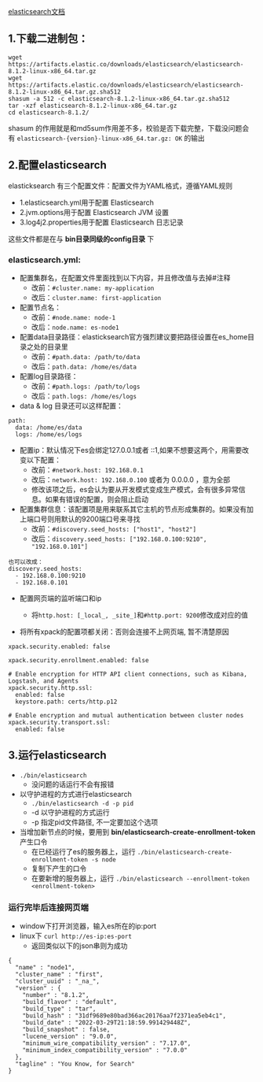 [elasticsearch文档](https://www.elastic.co/guide/index.html)
## 1.下载二进制包：
```
wget https://artifacts.elastic.co/downloads/elasticsearch/elasticsearch-8.1.2-linux-x86_64.tar.gz
wget https://artifacts.elastic.co/downloads/elasticsearch/elasticsearch-8.1.2-linux-x86_64.tar.gz.sha512
shasum -a 512 -c elasticsearch-8.1.2-linux-x86_64.tar.gz.sha512 
tar -xzf elasticsearch-8.1.2-linux-x86_64.tar.gz
cd elasticsearch-8.1.2/ 
```
shasum 的作用就是和md5sum作用差不多，校验是否下载完整，下载没问题会有 `elasticsearch-{version}-linux-x86_64.tar.gz: OK` 的输出  

## 2.配置elasticsearch
elasticksearch 有三个配置文件：配置文件为YAML格式，遵循YAML规则  
* 1.elasticsearch.yml用于配置 Elasticsearch  
* 2.jvm.options用于配置 Elasticsearch JVM 设置
* 3.log4j2.properties用于配置 Elasticsearch 日志记录

这些文件都是在与 **bin目录同级的config目录** 下  

### elasticsearch.yml:
  * 配置集群名，在配置文件里面找到以下内容，并且修改值与去掉#注释
    * 改前：`#cluster.name: my-application`
    * 改后：`cluster.name: first-application`
  * 配置节点名：
    * 改前：`#node.name: node-1`
    * 改后：`node.name: es-node1`
  * 配置data目录路径：elasticksearch官方强烈建议要把路径设置在es_home目录之处的目录里
    * 改前：`#path.data: /path/to/data`
    * 改后：`path.data: /home/es/data`
  * 配置log目录路径：
    * 改前：`#path.logs: /path/to/logs`
    * 改后：`path.logs: /home/es/logs`
  * data & log 目录还可以这样配置：
```
path:
  data: /home/es/data
  logs: /home/es/logs
```
  * 配置ip：默认情况下es会绑定127.0.0.1或者 ::1,如果不想要这两个，用需要改变以下配置：
    * 改前：`#network.host: 192.168.0.1`
    * 改后：`network.host: 192.168.0.100` 或者为 0.0.0.0 ，意为全部
    * 修改该项之后，es会认为要从开发模式变成生产模式，会有很多异常信息。如果有错误的配置，则会阻止启动
* 配置集群信息：该配置项是用来联系其它主机的节点形成集群的。如果没有加上端口号则用默认的9200端口号来寻找
  * 改前：`#discovery.seed_hosts: ["host1", "host2"]`
  * 改后：`discovery.seed_hosts: ["192.168.0.100:9210", "192.168.0.101"]`
```
也可以改成：
discovery.seed_hosts: 
  - 192.168.0.100:9210
  - 192.168.0.101
```
* 配置网页端的监听端口和ip
  * 将`http.host: [_local_, _site_]`和`#http.port: 9200`修改成对应的值

* 将所有xpack的配置项都关闭：否则会连接不上网页端, 暂不清楚原因
```
xpack.security.enabled: false

xpack.security.enrollment.enabled: false

# Enable encryption for HTTP API client connections, such as Kibana, Logstash, and Agents
xpack.security.http.ssl:
  enabled: false
  keystore.path: certs/http.p12

# Enable encryption and mutual authentication between cluster nodes
xpack.security.transport.ssl:
  enabled: false

```
## 3.运行elasticsearch
* `./bin/elasticsearch`
  * 没问题的话运行不会有报错
* 以守护进程的方式进行elasticsearch
  * `./bin/elasticsearch -d -p pid`
  * -d 以守护进程的方式运行
  * -p 指定pid文件路径, 不一定要加这个选项
* 当增加新节点的时候，要用到 **bin/elasticsearch-create-enrollment-token** 产生口令
  * 在已经运行了es的服务器上，运行 `./bin/elasticsearch-create-enrollment-token -s node`
  * 复制下产生的口令
  * 在要新增的服务器上，运行 `./bin/elasticsearch --enrollment-token <enrollment-token>`

### 运行完毕后连接网页端
* window下打开浏览器，输入es所在的ip:port
* linux下 `curl http://es-ip:es-port`
  * 返回类似以下的json串则为成功
```
{
  "name" : "node1",
  "cluster_name" : "first",
  "cluster_uuid" : "_na_",
  "version" : {
    "number" : "8.1.2",
    "build_flavor" : "default",
    "build_type" : "tar",
    "build_hash" : "31df9689e80bad366ac20176aa7f2371ea5eb4c1",
    "build_date" : "2022-03-29T21:18:59.991429448Z",
    "build_snapshot" : false,
    "lucene_version" : "9.0.0",
    "minimum_wire_compatibility_version" : "7.17.0",
    "minimum_index_compatibility_version" : "7.0.0"
  },
  "tagline" : "You Know, for Search"
}
```

